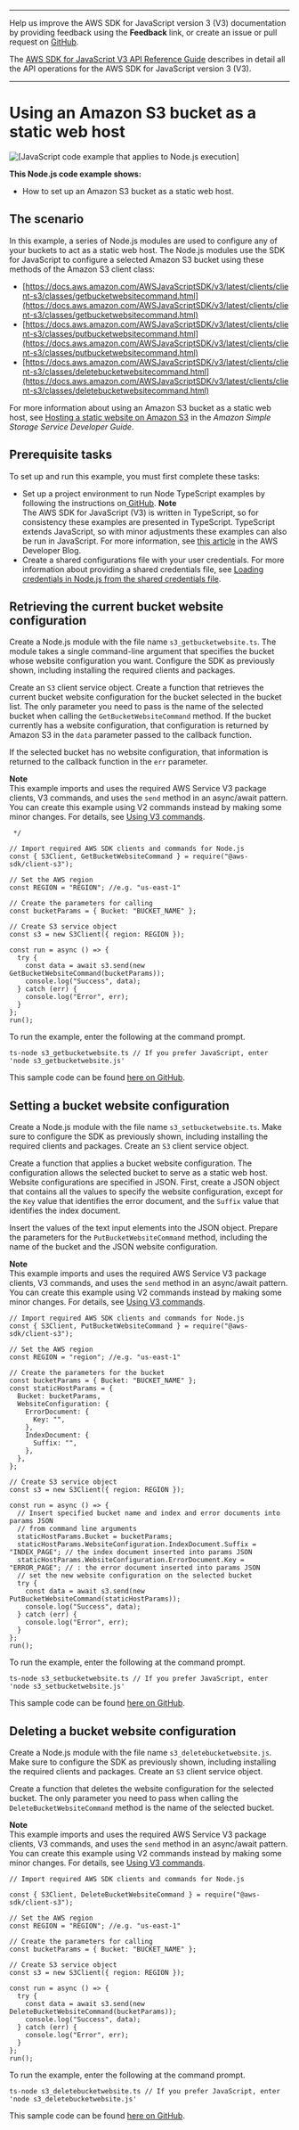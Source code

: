 --------

Help us improve the AWS SDK for JavaScript version 3 \(V3\) documentation by providing feedback using the **Feedback** link, or create an issue or pull request on [GitHub](https://github.com/awsdocs/aws-sdk-for-javascript-v3)\.

 The [AWS SDK for JavaScript V3 API Reference Guide](https://docs.aws.amazon.com/AWSJavaScriptSDK/v3/latest/index.html) describes in detail all the API operations for the AWS SDK for JavaScript version 3 \(V3\)\.

--------

# Using an Amazon S3 bucket as a static web host<a name="s3-example-static-web-host"></a>

![\[JavaScript code example that applies to Node.js execution\]](http://docs.aws.amazon.com/sdk-for-javascript/v3/developer-guide/images/nodeicon.png)

**This Node\.js code example shows:**
+ How to set up an Amazon S3 bucket as a static web host\.

## The scenario<a name="s3-example-static-web-host-scenario"></a>

In this example, a series of Node\.js modules are used to configure any of your buckets to act as a static web host\. The Node\.js modules use the SDK for JavaScript to configure a selected Amazon S3 bucket using these methods of the Amazon S3 client class:
+ [https://docs.aws.amazon.com/AWSJavaScriptSDK/v3/latest/clients/client-s3/classes/getbucketwebsitecommand.html](https://docs.aws.amazon.com/AWSJavaScriptSDK/v3/latest/clients/client-s3/classes/getbucketwebsitecommand.html)
+ [https://docs.aws.amazon.com/AWSJavaScriptSDK/v3/latest/clients/client-s3/classes/putbucketwebsitecommand.html](https://docs.aws.amazon.com/AWSJavaScriptSDK/v3/latest/clients/client-s3/classes/putbucketwebsitecommand.html)
+ [https://docs.aws.amazon.com/AWSJavaScriptSDK/v3/latest/clients/client-s3/classes/deletebucketwebsitecommand.html](https://docs.aws.amazon.com/AWSJavaScriptSDK/v3/latest/clients/client-s3/classes/deletebucketwebsitecommand.html)

For more information about using an Amazon S3 bucket as a static web host, see [Hosting a static website on Amazon S3](https://docs.aws.amazon.com/AmazonS3/latest/dev/WebsiteHosting.html) in the *Amazon Simple Storage Service Developer Guide*\.

## Prerequisite tasks<a name="s3-example-static-web-host-prerequisites"></a>

To set up and run this example, you must first complete these tasks:
+ Set up a project environment to run Node TypeScript examples by following the instructions on[ GitHub](https://github.com/awsdocs/aws-doc-sdk-examples/tree/master/javascriptv3/example_code/s3/README.md)\.
**Note**  
The AWS SDK for JavaScript \(V3\) is written in TypeScript, so for consistency these examples are presented in TypeScript\. TypeScript extends JavaScript, so with minor adjustments these examples can also be run in JavaScript\. For more information, see [this article](https://aws.amazon.com/blogs/developer/first-class-typescript-support-in-modular-aws-sdk-for-javascript/) in the AWS Developer Blog\.
+ Create a shared configurations file with your user credentials\. For more information about providing a shared credentials file, see [Loading credentials in Node\.js from the shared credentials file](loading-node-credentials-shared.md)\.

## Retrieving the current bucket website configuration<a name="s3-example-static-web-host-get-website"></a>

Create a Node\.js module with the file name `s3_getbucketwebsite.ts`\. The module takes a single command\-line argument that specifies the bucket whose website configuration you want\. Configure the SDK as previously shown, including installing the required clients and packages\.

Create an `S3` client service object\. Create a function that retrieves the current bucket website configuration for the bucket selected in the bucket list\. The only parameter you need to pass is the name of the selected bucket when calling the `GetBucketWebsiteCommand` method\. If the bucket currently has a website configuration, that configuration is returned by Amazon S3 in the `data` parameter passed to the callback function\.

If the selected bucket has no website configuration, that information is returned to the callback function in the `err` parameter\.

**Note**  
This example imports and uses the required AWS Service V3 package clients, V3 commands, and uses the `send` method in an async/await pattern\. You can create this example using V2 commands instead by making some minor changes\. For details, see [Using V3 commands](welcome.md#using_v3_commands)\.

```
 */

// Import required AWS SDK clients and commands for Node.js
const { S3Client, GetBucketWebsiteCommand } = require("@aws-sdk/client-s3");

// Set the AWS region
const REGION = "REGION"; //e.g. "us-east-1"

// Create the parameters for calling
const bucketParams = { Bucket: "BUCKET_NAME" };

// Create S3 service object
const s3 = new S3Client({ region: REGION });

const run = async () => {
  try {
    const data = await s3.send(new GetBucketWebsiteCommand(bucketParams));
    console.log("Success", data);
  } catch (err) {
    console.log("Error", err);
  }
};
run();
```

To run the example, enter the following at the command prompt\.

```
ts-node s3_getbucketwebsite.ts // If you prefer JavaScript, enter 'node s3_getbucketwebsite.js'
```

This sample code can be found [here on GitHub](https://github.com/awsdocs/aws-doc-sdk-examples/blob/master/javascriptv3/example_code/s3/src/s3_getbucketwebsite.ts)\.

## Setting a bucket website configuration<a name="s3-example-static-web-host-set-website"></a>

Create a Node\.js module with the file name `s3_setbucketwebsite.ts`\. Make sure to configure the SDK as previously shown, including installing the required clients and packages\. Create an `S3` client service object\. 

Create a function that applies a bucket website configuration\. The configuration allows the selected bucket to serve as a static web host\. Website configurations are specified in JSON\. First, create a JSON object that contains all the values to specify the website configuration, except for the `Key` value that identifies the error document, and the `Suffix` value that identifies the index document\.

Insert the values of the text input elements into the JSON object\. Prepare the parameters for the `PutBucketWebsiteCommand` method, including the name of the bucket and the JSON website configuration\.

**Note**  
This example imports and uses the required AWS Service V3 package clients, V3 commands, and uses the `send` method in an async/await pattern\. You can create this example using V2 commands instead by making some minor changes\. For details, see [Using V3 commands](welcome.md#using_v3_commands)\.

```
// Import required AWS SDK clients and commands for Node.js
const { S3Client, PutBucketWebsiteCommand } = require("@aws-sdk/client-s3");

// Set the AWS region
const REGION = "region"; //e.g. "us-east-1"

// Create the parameters for the bucket
const bucketParams = { Bucket: "BUCKET_NAME" };
const staticHostParams = {
  Bucket: bucketParams,
  WebsiteConfiguration: {
    ErrorDocument: {
      Key: "",
    },
    IndexDocument: {
      Suffix: "",
    },
  },
};

// Create S3 service object
const s3 = new S3Client({ region: REGION });

const run = async () => {
  // Insert specified bucket name and index and error documents into params JSON
  // from command line arguments
  staticHostParams.Bucket = bucketParams;
  staticHostParams.WebsiteConfiguration.IndexDocument.Suffix = "INDEX_PAGE"; // the index document inserted into params JSON
  staticHostParams.WebsiteConfiguration.ErrorDocument.Key = "ERROR_PAGE"; // : the error document inserted into params JSON
  // set the new website configuration on the selected bucket
  try {
    const data = await s3.send(new PutBucketWebsiteCommand(staticHostParams));
    console.log("Success", data);
  } catch (err) {
    console.log("Error", err);
  }
};
run();
```

To run the example, enter the following at the command prompt\.

```
ts-node s3_setbucketwebsite.ts // If you prefer JavaScript, enter 'node s3_setbucketwebsite.js' 
```

This sample code can be found [here on GitHub](https://github.com/awsdocs/aws-doc-sdk-examples/blob/master/javascriptv3/example_code/s3/src/s3_setbucketwebsite.ts)\.

## Deleting a bucket website configuration<a name="s3-example-static-web-host-delete-website"></a>

Create a Node\.js module with the file name `s3_deletebucketwebsite.js`\. Make sure to configure the SDK as previously shown, including installing the required clients and packages\. Create an `S3` client service object\. 

Create a function that deletes the website configuration for the selected bucket\. The only parameter you need to pass when calling the `DeleteBucketWebsiteCommand` method is the name of the selected bucket\.

**Note**  
This example imports and uses the required AWS Service V3 package clients, V3 commands, and uses the `send` method in an async/await pattern\. You can create this example using V2 commands instead by making some minor changes\. For details, see [Using V3 commands](welcome.md#using_v3_commands)\.

```
// Import required AWS SDK clients and commands for Node.js

const { S3Client, DeleteBucketWebsiteCommand } = require("@aws-sdk/client-s3");

// Set the AWS region
const REGION = "REGION"; //e.g. "us-east-1"

// Create the parameters for calling
const bucketParams = { Bucket: "BUCKET_NAME" };

// Create S3 service object
const s3 = new S3Client({ region: REGION });

const run = async () => {
  try {
    const data = await s3.send(new DeleteBucketWebsiteCommand(bucketParams));
    console.log("Success", data);
  } catch (err) {
    console.log("Error", err);
  }
};
run();
```

To run the example, enter the following at the command prompt\.

```
ts-node s3_deletebucketwebsite.ts // If you prefer JavaScript, enter 'node s3_deletebucketwebsite.js' 
```

This sample code can be found [here on GitHub](https://github.com/awsdocs/aws-doc-sdk-examples/blob/master/javascriptv3/example_code/s3/src/s3_deletebucketwebsite.ts)\.